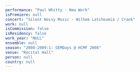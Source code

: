 ```yaml
---
performance: "Paul Whitty - New Work"
isPremiere: null
concert: "Silent Noisy Music - Wilhem Latchoumia / Crank"
work: null
isCommission: false
isResidency: false
work_year: "NULL"
ensemble: null
season: "2008-2009:1: GEMDays @ HCMF 2008"
venue: "Recital Hall"
person: null
country: null
---
```


